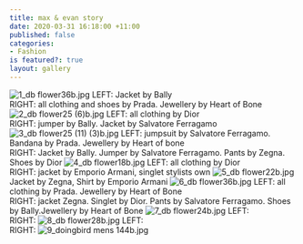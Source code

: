 ```yaml
---
title: max & evan story
date: 2020-03-31 16:18:00 +11:00
published: false
categories:
- Fashion
is featured?: true
layout: gallery
---
```


![1_db flower36b.jpg](/uploads/1_db%20flower36b.jpg)
LEFT: Jacket by Bally                  
RIGHT: all clothing and shoes by Prada. Jewellery by Heart of Bone
![2_db flower25 (6)b.jpg](/uploads/2_db%20flower25%20(6)b.jpg)
LEFT:  all clothing by Dior                
RIGHT: jumper by Bally. Jacket by Salvatore Ferragamo
![3_db flower25 (11) (3)b.jpg](/uploads/3_db%20flower25%20(11)%20(3)b.jpg)
LEFT:   jumpsuit by Salvatore Ferragamo. Bandana by Prada. Jewellery by Heart of bone               
RIGHT: Jacket by Bally. Jumper by Salvatore Ferragamo. Pants by Zegna. Shoes by Dior
![4_db flower18b.jpg](/uploads/4_db%20flower18b.jpg)
LEFT:  all clothing by Dior                
RIGHT: jacket by Emporio Armani, singlet stylists own
![5_db flower22b.jpg](/uploads/5_db%20flower22b.jpg)
Jacket by Zegna, Shirt by Emporio Armani
![6_db flower36b.jpg](/uploads/6_db%20flower36b.jpg)
LEFT:  all clothing by Prada. Jewellery by Heart of Bone               
RIGHT: jacket Zegna. Singlet by Dior. Pants by Salvatore Ferragamo. Shoes by Bally.Jewellery by Heart of Bone
![7_db flower24b.jpg](/uploads/7_db%20flower24b.jpg)
LEFT:                  
RIGHT:
![8_db flower28b.jpg](/uploads/8_db%20flower28b.jpg)
LEFT:                  
RIGHT:
![9_doingbird mens 144b.jpg](/uploads/9_doingbird%20mens%20144b.jpg)

